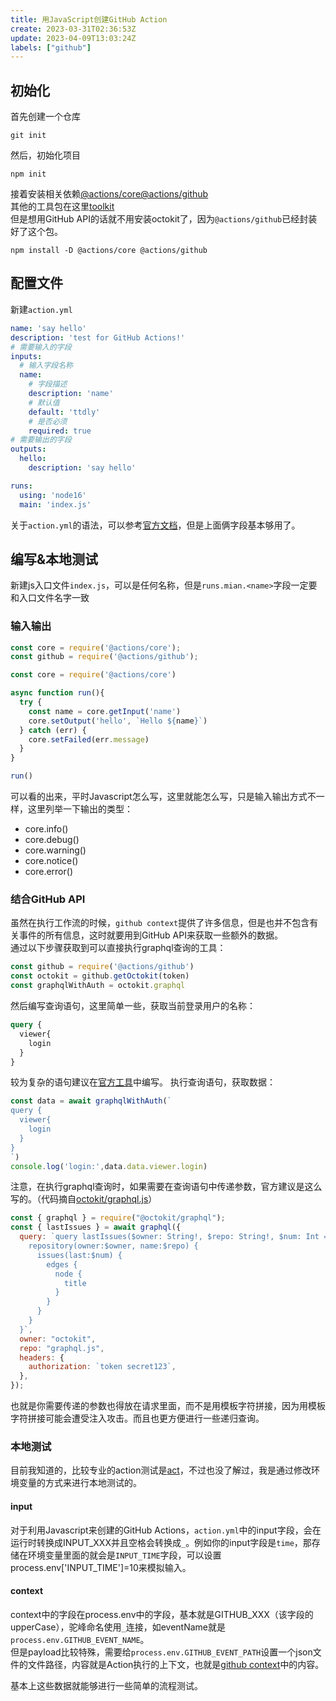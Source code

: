 ```yaml
---
title: 用JavaScript创建GitHub Action
create: 2023-03-31T02:36:53Z
update: 2023-04-09T13:03:24Z
labels: ["github"]
---
```


## 初始化
首先创建一个仓库
```shell
git init
```
然后，初始化项目
```shell
npm init
```
接着安装相关依赖[@actions/core](https://github.com/actions/toolkit/tree/main/packages/core)[@actions/github](https://github.com/actions/toolkit/tree/main/packages/github)  
其他的工具包在这里[toolkit](https://github.com/actions/toolkit)  
但是想用GitHub API的话就不用安装octokit了，因为`@actions/github`已经封装好了这个包。
```shell
npm install -D @actions/core @actions/github
```

## 配置文件
新建`action.yml`
```yaml
name: 'say hello'
description: 'test for GitHub Actions!'
# 需要输入的字段
inputs:
  # 输入字段名称
  name:
    # 字段描述
    description: 'name'
    # 默认值 
    default: 'ttdly'
    # 是否必须
    required: true
# 需要输出的字段
outputs: 
  hello: 
    description: 'say hello'

runs:
  using: 'node16'
  main: 'index.js'
```
关于`action.yml`的语法，可以参考[官方文档](https://docs.github.com/en/actions/creating-actions/metadata-syntax-for-github-actions#outputs-for-docker-container-and-javascript-actions)，但是上面俩字段基本够用了。

## 编写&本地测试
新建js入口文件`index.js`，可以是任何名称，但是`runs.mian.<name>`字段一定要和入口文件名字一致
### 输入输出
```javascript
const core = require('@actions/core');
const github = require('@actions/github');

const core = require('@actions/core')

async function run(){
  try {
    const name = core.getInput('name')
    core.setOutput('hello', `Hello ${name}`)
  } catch (err) {
    core.setFailed(err.message)
  }
}

run()
```
可以看的出来，平时Javascript怎么写，这里就能怎么写，只是输入输出方式不一样，这里列举一下输出的类型：
- core.info()
- core.debug()
- core.warning()
- core.notice()
- core.error()

### 结合GitHub API
虽然在执行工作流的时候，`github context`提供了许多信息，但是也并不包含有关事件的所有信息，这时就要用到GitHub API来获取一些额外的数据。  
通过以下步骤获取到可以直接执行graphql查询的工具：
```javascript
const github = require('@actions/github')
const octokit = github.getOctokit(token)
const graphqlWithAuth = octokit.graphql
```
然后编写查询语句，这里简单一些，获取当前登录用户的名称：
```graphql
query {
  viewer{
    login 
  }
}
```
较为复杂的语句建议在[官方工具](https://docs.github.com/en/graphql/overview/explorer)中编写。
执行查询语句，获取数据：
```javascript
const data = await graphqlWithAuth(`
query {
  viewer{
    login 
  }
}
`)
console.log('login:',data.data.viewer.login)
```
注意，在执行graphql查询时，如果需要在查询语句中传递参数，官方建议是这么写的。（代码摘自[octokit/graphql.js](https://github.com/octokit/graphql.js)）
```javascript
const { graphql } = require("@octokit/graphql");
const { lastIssues } = await graphql({
  query: `query lastIssues($owner: String!, $repo: String!, $num: Int = 3) {
    repository(owner:$owner, name:$repo) {
      issues(last:$num) {
        edges {
          node {
            title
          }
        }
      }
    }
  }`,
  owner: "octokit",
  repo: "graphql.js",
  headers: {
    authorization: `token secret123`,
  },
});
```
也就是你需要传递的参数也得放在请求里面，而不是用模板字符拼接，因为用模板字符拼接可能会遭受注入攻击。而且也更方便进行一些递归查询。

### 本地测试
目前我知道的，比较专业的action测试是[act](https://github.com/nektos/act)，不过也没了解过，我是通过修改环境变量的方式来进行本地测试的。
#### input
对于利用Javascript来创建的GitHub Actions，`action.yml`中的input字段，会在运行时转换成INPUT_XXX并且空格会转换成`_`。例如你的input字段是`time`，那存储在环境变量里面的就会是`INPUT_TIME`字段，可以设置process.env['INPUT_TIME']=10来模拟输入。
#### context
context中的字段在process.env中的字段，基本就是GITHUB_XXX（该字段的upperCase），驼峰命名使用`_`连接，如eventName就是`process.env.GITHUB_EVENT_NAME`。  
但是payload比较特殊，需要给`process.env.GITHUB_EVENT_PATH`设置一个json文件的文件路径，内容就是Action执行的上下文，也就是[github context](https://docs.github.com/en/actions/learn-github-actions/contexts#github-context)中的内容。  

基本上这些数据就能够进行一些简单的流程测试。